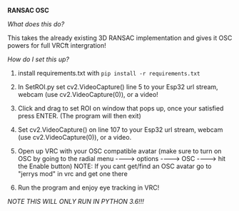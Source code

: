 __RANSAC OSC__

*What does this do?*

This takes the already existing 3D RANSAC implementation and gives it OSC powers for full VRCft intergration!

*How do I set this up?*

1. install requirements.txt with ``` pip install -r requirements.txt ```

2. In SetROI.py set cv2.VideoCapture() line 5 to your Esp32 url stream, webcam (use cv2.VideoCapture(0)), or a video! 

3. Click and drag to set ROI on window that pops up, once your satisfied press ENTER. (The program will then exit) 

4. Set cv2.VideoCapture() on line 107 to your Esp32 url stream, webcam (use cv2.VideoCapture(0)), or a video. 

5. Open up VRC with your OSC compatible avatar (make sure to turn on OSC by going to the radial menu ----> options ----> OSC ----> hit the Enable button)
  NOTE: If you cant get/find an OSC avatar go to "jerrys mod" in vrc and get one there

6. Run the program and enjoy eye tracking in VRC! 

_NOTE THIS WILL ONLY RUN IN PYTHON 3.6!!!_
 
